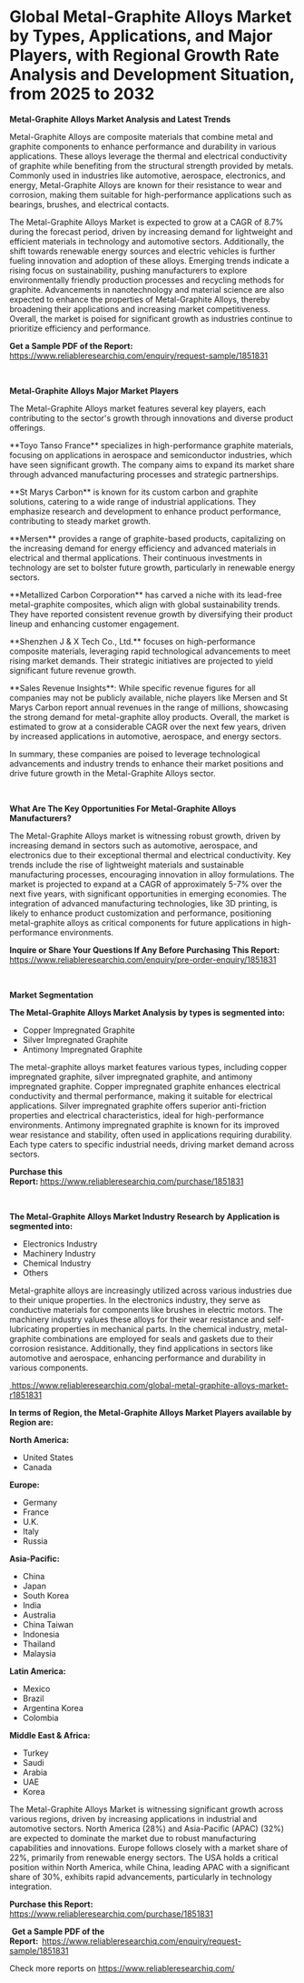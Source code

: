 <p><h1>Global Metal-Graphite Alloys Market by Types, Applications, and Major Players, with Regional Growth Rate Analysis and Development Situation, from 2025 to 2032</h1></p><p><strong>Metal-Graphite Alloys Market Analysis and Latest Trends</strong></p>
<p><p>Metal-Graphite Alloys are composite materials that combine metal and graphite components to enhance performance and durability in various applications. These alloys leverage the thermal and electrical conductivity of graphite while benefiting from the structural strength provided by metals. Commonly used in industries like automotive, aerospace, electronics, and energy, Metal-Graphite Alloys are known for their resistance to wear and corrosion, making them suitable for high-performance applications such as bearings, brushes, and electrical contacts.</p><p>The Metal-Graphite Alloys Market is expected to grow at a CAGR of 8.7% during the forecast period, driven by increasing demand for lightweight and efficient materials in technology and automotive sectors. Additionally, the shift towards renewable energy sources and electric vehicles is further fueling innovation and adoption of these alloys. Emerging trends indicate a rising focus on sustainability, pushing manufacturers to explore environmentally friendly production processes and recycling methods for graphite. Advancements in nanotechnology and material science are also expected to enhance the properties of Metal-Graphite Alloys, thereby broadening their applications and increasing market competitiveness. Overall, the market is poised for significant growth as industries continue to prioritize efficiency and performance.</p></p>
<p><strong>Get a Sample PDF of the Report:&nbsp;</strong> <a href="https://www.reliableresearchiq.com/enquiry/request-sample/1851831?utm_campaign=2783&utm_medium=2&utm_source=Github&utm_content=ia&utm_term=26032025&utm_id=metal-graphite-alloys">https://www.reliableresearchiq.com/enquiry/request-sample/1851831</a></p>
<p>&nbsp;</p>
<p><strong>Metal-Graphite Alloys Major Market Players</strong></p>
<p><p>The Metal-Graphite Alloys market features several key players, each contributing to the sector's growth through innovations and diverse product offerings. </p><p>**Toyo Tanso France** specializes in high-performance graphite materials, focusing on applications in aerospace and semiconductor industries, which have seen significant growth. The company aims to expand its market share through advanced manufacturing processes and strategic partnerships.</p><p>**St Marys Carbon** is known for its custom carbon and graphite solutions, catering to a wide range of industrial applications. They emphasize research and development to enhance product performance, contributing to steady market growth.</p><p>**Mersen** provides a range of graphite-based products, capitalizing on the increasing demand for energy efficiency and advanced materials in electrical and thermal applications. Their continuous investments in technology are set to bolster future growth, particularly in renewable energy sectors.</p><p>**Metallized Carbon Corporation** has carved a niche with its lead-free metal-graphite composites, which align with global sustainability trends. They have reported consistent revenue growth by diversifying their product lineup and enhancing customer engagement.</p><p>**Shenzhen J & X Tech Co., Ltd.** focuses on high-performance composite materials, leveraging rapid technological advancements to meet rising market demands. Their strategic initiatives are projected to yield significant future revenue growth.</p><p>**Sales Revenue Insights**: While specific revenue figures for all companies may not be publicly available, niche players like Mersen and St Marys Carbon report annual revenues in the range of millions, showcasing the strong demand for metal-graphite alloy products. Overall, the market is estimated to grow at a considerable CAGR over the next few years, driven by increased applications in automotive, aerospace, and energy sectors.</p><p>In summary, these companies are poised to leverage technological advancements and industry trends to enhance their market positions and drive future growth in the Metal-Graphite Alloys sector.</p></p>
<p>&nbsp;</p>
<p><strong>What Are The Key Opportunities For Metal-Graphite Alloys Manufacturers?</strong></p>
<p><p>The Metal-Graphite Alloys market is witnessing robust growth, driven by increasing demand in sectors such as automotive, aerospace, and electronics due to their exceptional thermal and electrical conductivity. Key trends include the rise of lightweight materials and sustainable manufacturing processes, encouraging innovation in alloy formulations. The market is projected to expand at a CAGR of approximately 5-7% over the next five years, with significant opportunities in emerging economies. The integration of advanced manufacturing technologies, like 3D printing, is likely to enhance product customization and performance, positioning metal-graphite alloys as critical components for future applications in high-performance environments.</p></p>
<p><strong>Inquire or Share Your Questions If Any Before Purchasing This Report:</strong> <a href="https://www.reliableresearchiq.com/enquiry/pre-order-enquiry/1851831?utm_campaign=2783&utm_medium=2&utm_source=Github&utm_content=ia&utm_term=26032025&utm_id=metal-graphite-alloys">https://www.reliableresearchiq.com/enquiry/pre-order-enquiry/1851831</a></p>
<p>&nbsp;</p>
<p><strong>Market Segmentation</strong></p>
<p><strong>The Metal-Graphite Alloys Market Analysis by types is segmented into:</strong></p>
<p><ul><li>Copper Impregnated Graphite</li><li>Silver Impregnated Graphite</li><li>Antimony Impregnated Graphite</li></ul></p>
<p><p>The metal-graphite alloys market features various types, including copper impregnated graphite, silver impregnated graphite, and antimony impregnated graphite. Copper impregnated graphite enhances electrical conductivity and thermal performance, making it suitable for electrical applications. Silver impregnated graphite offers superior anti-friction properties and electrical characteristics, ideal for high-performance environments. Antimony impregnated graphite is known for its improved wear resistance and stability, often used in applications requiring durability. Each type caters to specific industrial needs, driving market demand across sectors.</p></p>
<p><strong>Purchase this Report:&nbsp;</strong><a href="https://www.reliableresearchiq.com/purchase/1851831?utm_campaign=2783&utm_medium=2&utm_source=Github&utm_content=ia&utm_term=26032025&utm_id=metal-graphite-alloys">https://www.reliableresearchiq.com/purchase/1851831</a></p>
<p>&nbsp;</p>
<p><strong>The Metal-Graphite Alloys Market Industry Research by Application is segmented into:</strong></p>
<p><ul><li>Electronics Industry</li><li>Machinery Industry</li><li>Chemical Industry</li><li>Others</li></ul></p>
<p><p>Metal-graphite alloys are increasingly utilized across various industries due to their unique properties. In the electronics industry, they serve as conductive materials for components like brushes in electric motors. The machinery industry values these alloys for their wear resistance and self-lubricating properties in mechanical parts. In the chemical industry, metal-graphite combinations are employed for seals and gaskets due to their corrosion resistance. Additionally, they find applications in sectors like automotive and aerospace, enhancing performance and durability in various components.</p></p>
<p><a href="https://www.reliableresearchiq.com/global-metal-graphite-alloys-market-r1851831?utm_campaign=2783&utm_medium=2&utm_source=Github&utm_content=ia&utm_term=26032025&utm_id=metal-graphite-alloys">&nbsp;https://www.reliableresearchiq.com/global-metal-graphite-alloys-market-r1851831</a></p>
<p><strong>In terms of Region, the Metal-Graphite Alloys Market Players available by Region are:</strong></p>
<p>
    <p> <strong> North America: </strong>
        <ul>
            <li>United States</li>
            <li>Canada</li>
        </ul>
        </p> 
    <p> <strong> Europe: </strong>
        <ul>
            <li>Germany</li>
            <li>France</li>
            <li>U.K.</li>
            <li>Italy</li>
            <li>Russia</li>
        </ul>
        </p> 
    <p> <strong> Asia-Pacific: </strong>
        <ul>
            <li>China</li>
            <li>Japan</li>
            <li>South Korea</li>
            <li>India</li>
            <li>Australia</li>
            <li>China Taiwan</li>
            <li>Indonesia</li>
            <li>Thailand</li>
            <li>Malaysia</li>
        </ul>
        </p> 
    <p> <strong> Latin America: </strong>
        <ul>
            <li>Mexico</li>
            <li>Brazil</li>
            <li>Argentina Korea</li>
            <li>Colombia</li>
        </ul>
        </p> 
    <p> <strong> Middle East & Africa: </strong>
        <ul>
            <li>Turkey</li>
            <li>Saudi</li>
            <li>Arabia</li>
            <li>UAE</li>
            <li>Korea</li>
        </ul>
    </p>
    </p>
<p><p>The Metal-Graphite Alloys Market is witnessing significant growth across various regions, driven by increasing applications in industrial and automotive sectors. North America (28%) and Asia-Pacific (APAC) (32%) are expected to dominate the market due to robust manufacturing capabilities and innovations. Europe follows closely with a market share of 22%, primarily from renewable energy sectors. The USA holds a critical position within North America, while China, leading APAC with a significant share of 30%, exhibits rapid advancements, particularly in technology integration.</p></p>
<p><strong>Purchase this Report: </strong><a href="https://www.reliableresearchiq.com/purchase/1851831?utm_campaign=2783&utm_medium=2&utm_source=Github&utm_content=ia&utm_term=26032025&utm_id=metal-graphite-alloys">https://www.reliableresearchiq.com/purchase/1851831</a></p>
<p>&nbsp;<strong>Get a Sample PDF of the Report:&nbsp;&nbsp;</strong><a href="https://www.reliableresearchiq.com/enquiry/request-sample/1851831?utm_campaign=2783&utm_medium=2&utm_source=Github&utm_content=ia&utm_term=26032025&utm_id=metal-graphite-alloys">https://www.reliableresearchiq.com/enquiry/request-sample/1851831</a></p>
<p><strong></strong></p>
<p>Check more reports on <a href="https://www.reliableresearchiq.com/?utm_campaign=2783&utm_medium=2&utm_source=Github&utm_content=ia&utm_term=26032025&utm_id=metal-graphite-alloys">https://www.reliableresearchiq.com/</a></p>